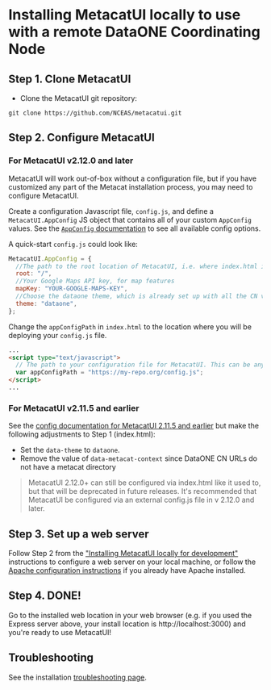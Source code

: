 # Installing MetacatUI locally to use with a remote DataONE Coordinating Node

## Step 1. Clone MetacatUI

- Clone the MetacatUI git repository:

```
git clone https://github.com/NCEAS/metacatui.git
```

## Step 2. Configure MetacatUI

### For MetacatUI v2.12.0 and later

MetacatUI will work out-of-box without a configuration file, but if you have customized
any part of the Metacat installation process, you may need to configure MetacatUI.

Create a configuration Javascript file, `config.js`, and define a `MetacatUI.AppConfig` JS object
that contains all of your custom `AppConfig` values. See the [`AppConfig` documentation](../docs/AppConfig.html) to see
all available config options.

A quick-start `config.js` could look like:

```javascript
MetacatUI.AppConfig = {
  //The path to the root location of MetacatUI, i.e. where index.html is
  root: "/",
  //Your Google Maps API key, for map features
  mapKey: "YOUR-GOOGLE-MAPS-KEY",
  //Choose the dataone theme, which is already set up with all the CN values
  theme: "dataone",
};
```

Change the `appConfigPath` in `index.html` to the location where you will be deploying your `config.js` file.

```html
...
<script type="text/javascript">
  // The path to your configuration file for MetacatUI. This can be any web-accessible location.
  var appConfigPath = "https://my-repo.org/config.js";
</script>
...
```

### For MetacatUI v2.11.5 and earlier

See the [config documentation for MetacatUI 2.11.5 and earlier](configuration/pre-2.12.0.html) but
make the following adjustments to Step 1 (index.html):

- Set the `data-theme` to `dataone`.
- Remove the value of `data-metacat-context` since DataONE CN URLs do not have a metacat directory

> MetacatUI 2.12.0+ can still be configured via index.html like it used to, but that will be deprecated in future releases.
> It's recommended that MetacatUI be configured via an external config.js file in v 2.12.0 and later.

## Step 3. Set up a web server

Follow Step 2 from the ["Installing MetacatUI locally for development"](local.html#step-2-set-up-a-local-web-server) instructions to configure a web server on your local machine, or follow the [Apache configuration instructions](apache.html) if you already have Apache installed.

## Step 4. DONE!

Go to the installed web location in your web browser (e.g. if you used the Express server above, your install location is http://localhost:3000) and you're ready to use MetacatUI!

## Troubleshooting

See the installation [troubleshooting page](troubleshooting.md).
